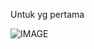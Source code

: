 Untuk yg pertama

![IMAGE](https://i.pinimg.com/736x/3f/40/55/3f40552e11f970dfff58cee0366c3acd.jpg)

